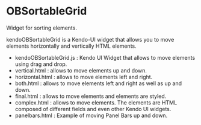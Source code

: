 OBSortableGrid
==============

Widget for sorting elements.

kendoOBSortableGrid is a Kendo-UI widget that allows you to move elements horizontally and vertically HTML elements.

* kendoOBSortableGrid.js : Kendo UI Widget that allows to move elements using drag and drop.
* vertical.html          : allows to move elements up and down.
* horizontal.html        : allows to move elements left and right.
* both.html              : allows to move elements left and right as well as up and down.
* final.html             : allows to move elements and elements are styled.
* complex.html           : allows to move elements. The elements are HTML composed of different fields and even other Kendo UI widgets.
* panelbars.html         : Example of moving Panel Bars up and down.

